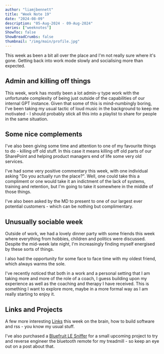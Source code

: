 ```yaml
---
author: "liamjbennett"
title: "Week Note 19"
date: "2024-08-09"
description: "05-Aug-2024 - 09-Aug-2024"
series: ["weeknotes"]
ShowToc: false
ShowBreadCrumbs: false
thumbnail: "/img/main/profile.jpg"
---
```


This week as been a bit all over the place and I'm not really sure where it's gone. Getting back into work mode slowly and socialising more than expected. 

## Admin and killing off things
This week, work has mostly been a lot admin-y type work with the unfortunate complexity of being just outside of the capabilities of our internal GPT instance. Given that some of this is mind-numbingly boring, I've been taking my usual tactic of loud music in the background to keep me motivated - I should probably stick all this into a playlist to share for people in the same situation.

## Some nice complements
I've also been giving some time and attention to one of my favourite things to do - killing off old stuff. In this case it means killing off old parts of our SharePoint and helping product managers end of life some very old services.

I've had some very positive commentary this week, with one individual asking "Do you actually run the place?". Well, one could take this a compliment or one would take it an indictment of the lack of systems, training and retention, but I'm going to take it somewhere in the middle of those things. 

I've also been asked by the MD to present to one of our largest ever potential customers - which can be nothing but complimentary.

## Unusually sociable week

Outside of work, we had a lovely dinner party with some friends this week where everything from hobbies, children and politics were discussed. Despite the mid-week late night, I'm increasingly finding myself energised by these sorts of things.

I also had the opportunity for some face to face time with my oldest friend, which always warms the sole.

I've recently noticed that both in a work and a personal setting that I am taking more and more of the role of a coach, I guess building upon my experience as well as the coaching and therapy I have received. This is something I want to explore more, maybe in a more formal way as I am really starting to enjoy it.

## Links and Projects

A few more interesting [Links](/links) this week on the brain, how to build software and rss - you know my usual stuff.

I've also purchased a [Bluefruit LE Sniffer](https://thepihut.com/products/adafruit-bluefruit-le-sniffer-bluetooth-low-energy-ble-4-0-nrf51822) for a small upcoming project to try and reverse engineer the bluetooth remote for my treadmill - so keep an eye out on a post about that.

